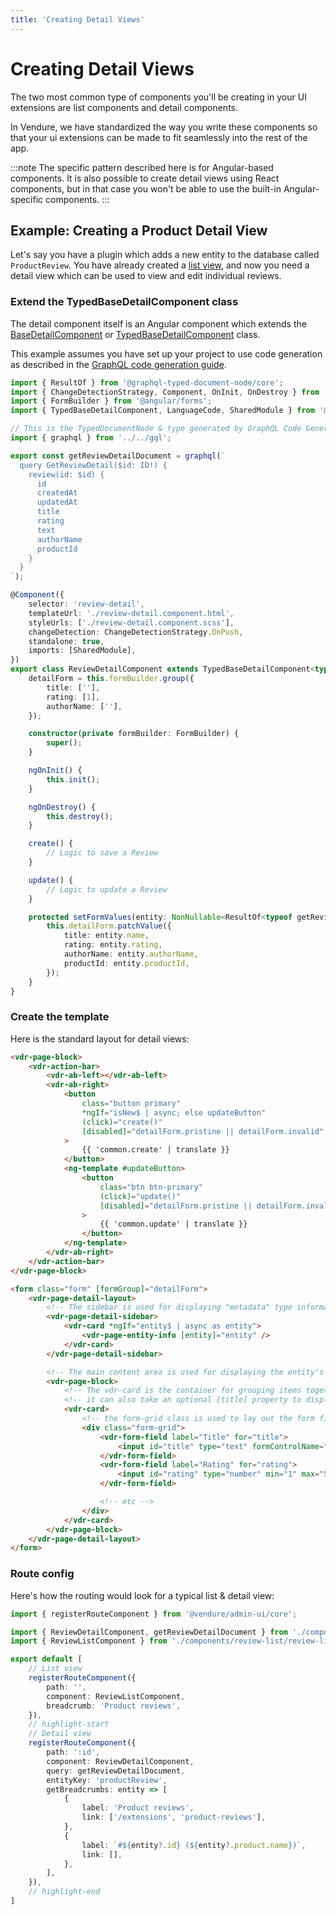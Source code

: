```yaml
---
title: 'Creating Detail Views'
---
```


# Creating Detail Views

The two most common type of components you'll be creating in your UI extensions are list components and detail components.

In Vendure, we have standardized the way you write these components so that your ui extensions can be made to fit seamlessly into the rest of the app.

:::note
The specific pattern described here is for Angular-based components. It is also possible to create detail views using React components, but 
in that case you won't be able to use the built-in Angular-specific components.
:::

## Example: Creating a Product Detail View

Let's say you have a plugin which adds a new entity to the database called `ProductReview`. You have already created a [list view](/guides/extending-the-admin-ui/creating-list-views/), and
now you need a detail view which can be used to view and edit individual reviews.

### Extend the TypedBaseDetailComponent class

The detail component itself is an Angular component which extends the [BaseDetailComponent](/reference/admin-ui-api/list-detail-views/base-detail-component/) or [TypedBaseDetailComponent](/reference/admin-ui-api/list-detail-views/typed-base-detail-component) class.

This example assumes you have set up your project to use code generation as described in the [GraphQL code generation guide](/guides/how-to/codegen/#codegen-for-admin-ui-extensions).

```ts title="src/plugins/reviews/ui/components/review-detail/review-detail.component.ts"
import { ResultOf } from '@graphql-typed-document-node/core';
import { ChangeDetectionStrategy, Component, OnInit, OnDestroy } from '@angular/core';
import { FormBuilder } from '@angular/forms';
import { TypedBaseDetailComponent, LanguageCode, SharedModule } from '@vendure/admin-ui/core';

// This is the TypedDocumentNode & type generated by GraphQL Code Generator
import { graphql } from '../../gql';

export const getReviewDetailDocument = graphql(`
  query GetReviewDetail($id: ID!) {
    review(id: $id) {
      id
      createdAt
      updatedAt
      title
      rating
      text
      authorName
      productId
    }
  }
`);

@Component({
    selector: 'review-detail',
    templateUrl: './review-detail.component.html',
    styleUrls: ['./review-detail.component.scss'],
    changeDetection: ChangeDetectionStrategy.OnPush,
    standalone: true,
    imports: [SharedModule],
})
export class ReviewDetailComponent extends TypedBaseDetailComponent<typeof getReviewDetailDocument, 'review'> implements OnInit, OnDestroy {
    detailForm = this.formBuilder.group({
        title: [''],
        rating: [1],
        authorName: [''],
    });

    constructor(private formBuilder: FormBuilder) {
        super();
    }

    ngOnInit() {
        this.init();
    }

    ngOnDestroy() {
        this.destroy();
    }

    create() {
        // Logic to save a Review
    }

    update() {
        // Logic to update a Review
    }

    protected setFormValues(entity: NonNullable<ResultOf<typeof getReviewDetailDocument>['review']>, languageCode: LanguageCode): void {
        this.detailForm.patchValue({
            title: entity.name,
            rating: entity.rating,
            authorName: entity.authorName,
            productId: entity.productId,
        });
    }
}
```

### Create the template

Here is the standard layout for detail views:

```html
<vdr-page-block>
    <vdr-action-bar>
        <vdr-ab-left></vdr-ab-left>
        <vdr-ab-right>
            <button
                class="button primary"
                *ngIf="isNew$ | async; else updateButton"
                (click)="create()"
                [disabled]="detailForm.pristine || detailForm.invalid"
            >
                {{ 'common.create' | translate }}
            </button>
            <ng-template #updateButton>
                <button
                    class="btn btn-primary"
                    (click)="update()"
                    [disabled]="detailForm.pristine || detailForm.invalid"
                >
                    {{ 'common.update' | translate }}
                </button>
            </ng-template>
        </vdr-ab-right>
    </vdr-action-bar>
</vdr-page-block>

<form class="form" [formGroup]="detailForm">
    <vdr-page-detail-layout>
        <!-- The sidebar is used for displaying "metadata" type information about the entity -->
        <vdr-page-detail-sidebar>
            <vdr-card *ngIf="entity$ | async as entity">
                <vdr-page-entity-info [entity]="entity" />
            </vdr-card>
        </vdr-page-detail-sidebar>

        <!-- The main content area is used for displaying the entity's fields -->
        <vdr-page-block>
            <!-- The vdr-card is the container for grouping items together on a page -->
            <!-- it can also take an optional [title] property to display a title -->
            <vdr-card>
                <!-- the form-grid class is used to lay out the form fields -->
                <div class="form-grid">
                    <vdr-form-field label="Title" for="title">
                        <input id="title" type="text" formControlName="title" />
                    </vdr-form-field>
                    <vdr-form-field label="Rating" for="rating">
                        <input id="rating" type="number" min="1" max="5" formControlName="rating" />
                    </vdr-form-field>

                    <!-- etc -->
                </div>
            </vdr-card>
        </vdr-page-block>
    </vdr-page-detail-layout>
</form>
```

### Route config

Here's how the routing would look for a typical list & detail view:

```ts title="src/plugins/reviews/ui/routes.ts"
import { registerRouteComponent } from '@vendure/admin-ui/core';

import { ReviewDetailComponent, getReviewDetailDocument } from './components/review-detail/review-detail.component';
import { ReviewListComponent } from './components/review-list/review-list.component';

export default [
    // List view
    registerRouteComponent({
        path: '',
        component: ReviewListComponent,
        breadcrumb: 'Product reviews',
    }),
    // highlight-start
    // Detail view
    registerRouteComponent({
        path: ':id',
        component: ReviewDetailComponent,
        query: getReviewDetailDocument,
        entityKey: 'productReview',
        getBreadcrumbs: entity => [
            {
                label: 'Product reviews',
                link: ['/extensions', 'product-reviews'],
            },
            {
                label: `#${entity?.id} (${entity?.product.name})`,
                link: [],
            },
        ],
    }),
    // highlight-end
]
```
